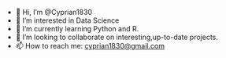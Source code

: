 - 👋 Hi, I’m @Cyprian1830
- 👀 I’m interested in Data Science
- 🌱 I’m currently learning Python and R.
- 💞️ I’m looking to collaborate on interesting,up-to-date projects.
- 📫 How to reach me: cyprian1830@gmail.com

